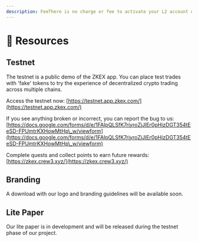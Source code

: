```yaml
---
description: FeeThere is no charge or fee to activate your L2 account on ZKEX.
---
```


# 📔 Resources

## Testnet

The testnet is a public demo of the ZKEX app. You can place test trades with 'fake' tokens to try the experience of decentralized crypto trading across multiple chains.

Access the testnet now: [https://testnet.app.zkex.com/](https://testnet.app.zkex.com/)

If you see anything broken or incorrect, you can report the bug to us: [https://docs.google.com/forms/d/e/1FAIpQLSfK7riyroZjJlEr0pHizDGT354tEeSD-FPUmtrKXHowMtHp\_w/viewform](https://docs.google.com/forms/d/e/1FAIpQLSfK7riyroZjJlEr0pHizDGT354tEeSD-FPUmtrKXHowMtHp\_w/viewform)

Complete quests and collect points to earn future rewards: [https://zkex.crew3.xyz/](https://zkex.crew3.xyz/)

## Branding

A download with our logo and branding guidelines will be available soon.

## Lite Paper

Our lite paper is in development and will be released during the testnet phase of our project.

